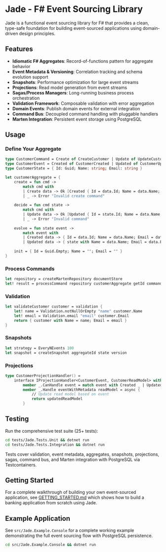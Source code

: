 # Jade - F# Event Sourcing Library

Jade is a functional event sourcing library for F# that provides a clean, type-safe foundation for building event-sourced applications using domain-driven design principles.

## Features

- **Idiomatic F# Aggregates**: Record-of-functions pattern for aggregate behavior
- **Event Metadata & Versioning**: Correlation tracking and schema evolution support
- **Snapshots**: Performance optimization for large event streams
- **Projections**: Read model generation from event streams
- **Sagas/Process Managers**: Long-running business process orchestration
- **Validation Framework**: Composable validation with error aggregation
- **Domain Events**: Publish domain events for external integration
- **Command Bus**: Decoupled command handling with pluggable handlers
- **Marten Integration**: Persistent event storage using PostgreSQL

## Usage

### Define Your Aggregate

```fsharp
type CustomerCommand = Create of CreateCustomer | Update of UpdateCustomer
type CustomerEvent = Created of CustomerCreated | Updated of CustomerUpdated
type CustomerState = { Id: Guid; Name: string; Email: string }

let customerAggregate = {
    create = fun cmd -> 
        match cmd with
        | Create data -> Ok [Created { Id = data.Id; Name = data.Name; Email = data.Email }]
        | _ -> Error "Invalid create command"
    
    decide = fun cmd state ->
        match cmd with 
        | Update data -> Ok [Updated { Id = state.Id; Name = data.Name; Email = data.Email }]
        | _ -> Error "Invalid command"
    
    evolve = fun state event ->
        match event with
        | Created data -> { Id = data.Id; Name = data.Name; Email = data.Email }
        | Updated data -> { state with Name = data.Name; Email = data.Email }
    
    init = { Id = Guid.Empty; Name = ""; Email = "" }
}
```

### Process Commands

```fsharp
let repository = createMartenRepository documentStore
let! result = processCommand repository customerAggregate getId command
```

### Validation

```fsharp
let validateCustomer customer = validation {
    let! name = Validation.notNullOrEmpty "name" customer.Name
    let! email = Validation.email "email" customer.Email
    return { customer with Name = name; Email = email }
}
```

### Snapshots

```fsharp
let strategy = EveryNEvents 100
let snapshot = createSnapshot aggregateId state version
```

### Projections

```fsharp
type CustomerProjectionHandler() =
    interface IProjectionHandler<CustomerEvent, CustomerReadModel> with
        member _.CanHandle event = match event with Created _ | Updated _ -> true
        member _.Handle eventWithMetadata readModel = async {
            // Update read model based on event
            return updatedReadModel
        }
```

## Testing

Run the comprehensive test suite (25+ tests):

```bash
cd tests/Jade.Tests.Unit && dotnet run
cd tests/Jade.Tests.Integration && dotnet run
```

Tests cover validation, event metadata, aggregates, snapshots, projections, sagas, command bus, and Marten integration with PostgreSQL via Testcontainers.

## Getting Started

For a complete walkthrough of building your own event-sourced application, see [GETTING_STARTED.md](GETTING_STARTED.md) which shows how to build a banking application from scratch using Jade.

## Example Application

See `src/Jade.Example.Console` for a complete working example demonstrating the full event sourcing flow with PostgreSQL persistence.

```bash
cd src/Jade.Example.Console && dotnet run
```
